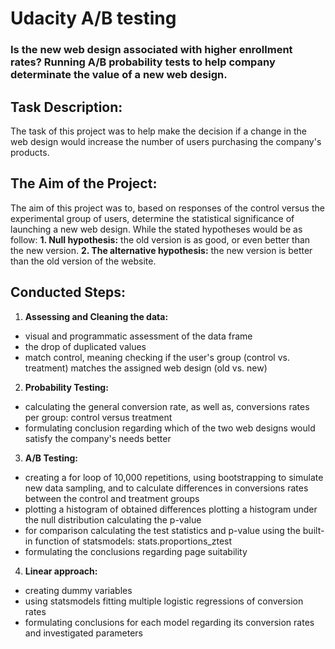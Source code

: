 # Udacity A/B testing
### Is the new web design associated with higher enrollment rates? Running A/B probability tests to help company determinate the value of a new web design. 


## Task Description:
The task of this project was to help make the decision if a change in the web design would increase the number of users purchasing the company's products. 

## The Aim of the Project:
The aim of this project was to, based on responses of the control versus the experimental group of users, determine the statistical significance of launching a new web design. While the stated hypotheses would be as follow: **1. Null hypothesis:** the old version is as good, or even better than the new version. **2. The alternative hypothesis:** the new version is better than the old version of the website. 

## Conducted Steps:
1. **Assessing and Cleaning the data:** 
* visual and programmatic assessment of the data frame
* the drop of duplicated values
* match control, meaning checking if the user's group (control vs. treatment) matches the assigned web design (old vs. new)
2. **Probability Testing:** 
* calculating the general conversion rate, as well as, conversions rates per group: control versus treatment
* formulating conclusion regarding which of the two web designs would satisfy the company's needs better 
3. **A/B Testing:**
* creating a for loop of 10,000 repetitions, using bootstrapping to simulate new data sampling, and to calculate differences in conversions rates between the control and treatment groups
* plotting a histogram of obtained differences
plotting a histogram under the null distribution
calculating the p-value
* for comparison calculating the test statistics and p-value using the built-in function of statsmodels: stats.proportions_ztest
* formulating the conclusions regarding page suitability 

4. **Linear approach:**
* creating dummy variables
* using statsmodels fitting multiple logistic regressions of conversion rates 
* formulating conclusions for each model regarding its conversion rates and investigated parameters 



